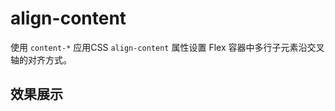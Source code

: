 
# align-content

使用 `content-*` 应用CSS `align-content` 属性设置 Flex 容器中多行子元素沿交叉轴的对齐方式。

## 效果展示

<template v-for="item in alignContentJson">
  <h3><code>{{item}}</code></h3>
  <Example>
    <div :class="item" class="flex flex-wrap h-48 gap-2 surface" >
      <div v-for="index in 10" class="secondary center basis-32 h-8 flex-grow">
        {{index}}
      </div>
    </div>
  </Example>
</template>

<script setup>
  const alignContentJson = [
    'content-center',
    'content-start',
    'content-end',
    'content-between',
    'content-around',
    'content-evenly',
  ];
</script>
